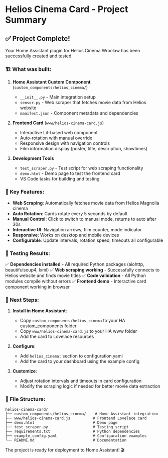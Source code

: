 # Helios Cinema Card - Project Summary

## ✅ Project Complete!

Your Home Assistant plugin for Helios Cinema Wrocław has been successfully created and tested.

### 🏗️ What was built:

1. **Home Assistant Custom Component** (`custom_components/helios_cinema/`)
   - `__init__.py` - Main integration setup
   - `sensor.py` - Web scraper that fetches movie data from Helios website
   - `manifest.json` - Component metadata and dependencies

2. **Frontend Card** (`www/helios-cinema-card.js`)
   - Interactive Lit-based web component
   - Auto-rotation with manual override
   - Responsive design with navigation controls
   - Film information display (poster, title, description, showtimes)

3. **Development Tools**
   - `test_scraper.py` - Test script for web scraping functionality
   - `demo.html` - Demo page to test the frontend card
   - VS Code tasks for building and testing

### 🎯 Key Features:

- **Web Scraping**: Automatically fetches movie data from Helios Magnolia cinema
- **Auto Rotation**: Cards rotate every 5 seconds by default
- **Manual Control**: Click to switch to manual mode, returns to auto after 30s
- **Interactive UI**: Navigation arrows, film counter, mode indicator
- **Responsive**: Works on desktop and mobile devices
- **Configurable**: Update intervals, rotation speed, timeouts all configurable

### 🧪 Testing Results:

✅ **Dependencies installed** - All required Python packages (aiohttp, beautifulsoup4, lxml)
✅ **Web scraping working** - Successfully connects to Helios website and finds movie titles
✅ **Code validation** - All Python modules compile without errors
✅ **Frontend demo** - Interactive card component working in browser

### 🚀 Next Steps:

1. **Install in Home Assistant**:
   - Copy `custom_components/helios_cinema` to your HA custom_components folder
   - Copy `www/helios-cinema-card.js` to your HA www folder
   - Add the card to Lovelace resources

2. **Configure**:
   - Add `helios_cinema:` section to configuration.yaml
   - Add the card to your dashboard using the example config

3. **Customize**:
   - Adjust rotation intervals and timeouts in card configuration
   - Modify the scraping logic if needed for better movie data extraction

### 📁 File Structure:
```
helios-cinema-card/
├── custom_components/helios_cinema/    # Home Assistant integration
├── www/helios-cinema-card.js          # Frontend Lovelace card
├── demo.html                          # Demo page
├── test_scraper.py                    # Testing script
├── requirements.txt                   # Python dependencies
├── example_config.yaml                # Configuration examples
└── README.md                          # Documentation
```

The project is ready for deployment to Home Assistant! 🎬
